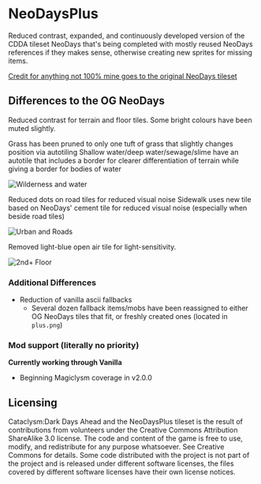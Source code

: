 # NeoDaysPlus
Reduced contrast, expanded, and continuously developed version of the CDDA tileset NeoDays that's being completed with mostly reused NeoDays references if they makes sense, otherwise creating new sprites for missing items.

[Credit for anything not 100% mine goes to the original NeoDays tileset](https://github.com/I-am-Erk/CDDA-Tilesets)

## Differences to the OG NeoDays
Reduced contrast for terrain and floor tiles. Some bright colours have been muted slightly.

Grass has been pruned to only one tuft of grass that slightly changes position via autotiling
Shallow water/deep water/sewage/slime have an autotile that includes a border for clearer differentiation of terrain while giving a border for bodies of water

![Wilderness and water](https://i.imgur.com/fWe4ZLF.png)

Reduced dots on road tiles for reduced visual noise
Sidewalk uses new tile based on NeoDays' cement tile for reduced visual noise (especially when beside road tiles)

![Urban and Roads](https://i.imgur.com/d2ixKJN.png)

Removed light-blue open air tile for light-sensitivity.

![2nd+ Floor](https://i.imgur.com/BuuHAm3.png)

### Additional Differences
- Reduction of vanilla ascii fallbacks
  - Several dozen fallback items/mobs have been reassigned to either OG NeoDays tiles that fit, or freshly created ones (located in `plus.png`)

### Mod support (literally no priority)
**Currently working through Vanilla**
- Beginning Magiclysm coverage in v2.0.0

## Licensing
Cataclysm:Dark Days Ahead and the NeoDaysPlus tileset is the result of contributions from volunteers under the Creative Commons Attribution ShareAlike 3.0 license. The code and content of the game is free to use, modify, and redistribute for any purpose whatsoever. See Creative Commons for details. Some code distributed with the project is not part of the project and is released under different software licenses, the files covered by different software licenses have their own license notices.
